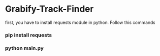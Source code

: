# Grabify-Track-Finder
first, you have to install requests module in python.
Follow this commands
### pip install requests
### python main.py
